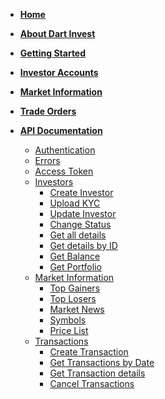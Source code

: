<!-- _navbar.md -->
<div class="pl-2">


</div>


  * [**Home**](index.md)
  * [**About Dart Invest**](about.md)
  * [**Getting Started**](home.md#getting-started)
  * [**Investor Accounts**](home.md#investors39-account)
  * [**Market Information**](home.md#market-information-amp-symbols)
  * [**Trade Orders**](home.md#trade-orders)

  * [**API Documentation**](api.md#before-you-start)
    * [Authentication](api.md#authentication)
    * [Errors](api.md#errors)
    * [Access Token](api.md#access-token)
    * [Investors](api.md#Investors)  
      * [Create Investor](api.md#create-investor)
      * [Upload KYC](api.md#upload-kyc)
      * [Update Investor](api.md#update-investor)
      * [Change Status](api.md#change-status)
      * [Get all details](api.md#get-all-details)
      * [Get details by ID](api.md#get-details-by-id)
      * [Get Balance ](api.md#get-balance)
      * [Get Portfolio](api.md#get-portfolio)
    * [Market Information](api.md#market-information)
      * [Top Gainers](api.md#top-gainers)
      * [Top Losers](api.md#top-losers)
      * [Market News](api.md#market-news)
      * [Symbols](api.md#symbols)
      * [Price List](api.md#price-list)
    * [Transactions](api.md#Transactions)
      * [Create Transaction](api.md#create-transaction)
      * [Get Transactions by Date](api.md#get-transactions-by-date)
      * [Get Transaction details](api.md#get-transaction-details)
      * [Cancel Transactions](api.md#cancel-transactions)

<!-- 
     About Dart Invest

 Not sure where to start? 

 Registration (explanation + link)

 Step-by-Step Guide

 Run a Test (Explanation & Link)

 API Documentation

 Accounts

 Orders

 Portfolios

 Market Information

 Symbols -->
  
  <!-- * [Run a Test](api.md#access-token)
  * [Accounts](api.md#Investors)  
    * [Create Investor](api.md#create-investor)
    * [Upload KYC](api.md#upload-kyc)
    * [Update Investor](api.md#update-investor)
    * [Change Investor Status](api.md#change-investor-status)
    * [List Investors](api.md#list-investors)
    * [Fetch Investor](api.md#fetch-investor)
    * [Fetch Investor's Balance ](api.md#fetch-investor39s-balance)
    * [Fetch Investor's Portfolio](api.md#fetch-investor39s-portfolio)

  * [Market Information](api.md#market-information)
    * [Top Gainers Information](api.md#top-gainers-information)
    * [Top Losers Information](api.md#top-losers-information)
    * [Market News](api.md#market-news)
    * [Symbols List](api.md#symbols-list)
    * [Price List](api.md#price-list)

  * [Orders](api.md#Transactions)
    * [Create Transaction](api.md#create-transaction)
    * [List Transactions by Date](api.md#list-transactions-by-date)
    * [Fetch Transactions by Transaction Reference](api.md#fetch-transactions-by-transaction-reference)
    * [Cancel Transactions](api.md#cancel-transactions) -->


  <!-- * ![Business Logo](/assets/img/business.svg) [Business Operations](business.md)
    * [Overview](business.md#overview)
    * [Settlement](send_money.md)
    * [Chargebacks](chargeback.md) -->
    




<!--
Clarify inbranch referral -access & WAPIC
--->